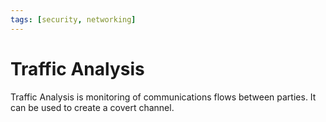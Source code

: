 ```yaml
---
tags: [security, networking]
---
```


# Traffic Analysis

Traffic Analysis is monitoring of communications flows between parties. It can
be used to create a covert channel.
